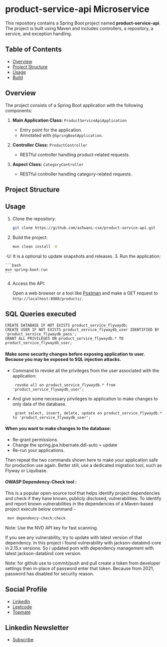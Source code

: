 # product-service-api Microservice

This repository contains a Spring Boot project named **product-service-api**. The project is built using Maven and includes controllers, a repository, a service, and exception handling.

## Table of Contents
- [Overview](#overview)
- [Project Structure](#project-structure)
- [Usage](#usage)
- [Build](#build)

## Overview

The project consists of a Spring Boot application with the following components:

1. **Main Application Class:** `ProductServiceApiApplication`
    - Entry point for the application.
    - Annotated with `@SpringBootApplication`.

2. **Controller Class:** `ProductController`
    - RESTful controller handling product-related requests.

3. **Aspect Class:** `CategoryController`
     - RESTful controller handling category-related requests.

## Project Structure


## Usage

1. Clone the repository:

    ```bash
    git clone https://github.com/ashwani-cse/product-service-api.git
    ```

2. Build the project:

    ```bash
    mvn clean install -U
    ```
-U: It is a optional to update snapshots and releases.
3. Run the application:

    ```bash
    mvn spring-boot:run
    ```

4. Access the API:

   Open a web browser or a tool like [Postman](https://www.postman.com/) and make a GET request to `http://localhost:8080/products/`.

## SQL Queries executed
```mysql
CREATE DATABASE IF NOT EXISTS product_service_flywaydb;
CREATE USER IF NOT EXISTS product_service_flywaydb_user IDENTIFIED BY 'product_service_flywaydb_pass';
GRANT ALL PRIVILEGES ON product_service_flywaydb.* TO product_service_flywaydb_user;
```
#### Make some security changes before exposing application to user. Because you may be exposed to SQL injection attacks.
  - Command to revoke all the privileges from the user associated with the application:
     ```mysql
      revoke all on product_service_flywaydb.* from 'product_service_flywaydb_user';
      ```
  - And give some necessary privileges to application to make changes to only data of the database.
     ```mysql
      grant select, insert, delete, update on product_service_flywaydb.* to 'product_service_flywaydb_user';
      ```
#### When you want to make changes to the database:
-  Re-grant permissions. 
- Change the spring.jpa.hibernate.ddl-auto =  update
- Re-run your applications.
  
Then repeat the two commands shown here to make your application safe for production use again. Better still, use a dedicated migration tool, such as Flyway or Liquibase.


#### OWASP Dependency-Check tool :
This is a popular open-source tool that helps identify project dependencies and check if they have known, publicly disclosed, vulnerabilities.
To identify and report known vulnerabilities in the dependencies of a Maven-based project execute below command - 
   ```bash
    mvn dependency-check:check 
   ```
Note: Use the NVD API key for fast scanning.

If you see any vulnerability, try to update with latest version of that dependency.
In this project i found vulnerability with jackson-databind-core in 2.15.x versions. 
So i updated pom with dependency management with latest jackson-databind core version.

Note: for github use to commit/push and pull
create a token from developer settings then in-place of password enter that token. Because from 2021, password has disabled for security reason.

## Social Profile
- [LinkedIn](https://www.linkedin.com/in/ashwanicse/)
- [Leetcode](https://leetcode.com/ashwani__kumar/)
- [Topmate](https://topmate.io/ashwanikumar)
## Linkedin Newsletter
- [Subscribe](https://www.linkedin.com/newsletters/7084124970443767808/)
